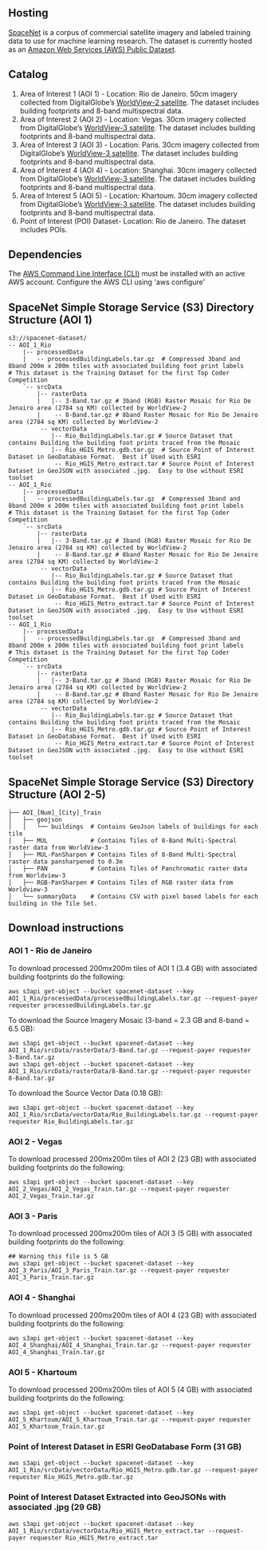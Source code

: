 ## Hosting
[SpaceNet](https://aws.amazon.com/public-datasets/spacenet/) is a corpus of commercial satellite imagery and labeled training data to use for machine learning research. The dataset is currently hosted as an [Amazon Web Services (AWS) Public Dataset](https://aws.amazon.com/public-datasets/).

## Catalog
1. Area of Interest 1 (AOI 1) - Location: Rio de Janeiro. 50cm imagery collected from DigitalGlobe’s [WorldView-2 satellite](http://satimagingcorp.s3.amazonaws.com/site/pdf/WorldView-2_datasheet.pdf). The dataset includes building footprints and 8-band multispectral data.
2. Area of Interest 2 (AOI 2) - Location: Vegas. 30cm imagery collected from DigitalGlobe’s [WorldView-3 satellite](https://www.spaceimagingme.com/downloads/sensors/datasheets/DG_WorldView3_DS_2014.pdf). The dataset includes building footprints and 8-band multispectral data.
3. Area of Interest 3 (AOI 3) - Location: Paris. 30cm imagery collected from DigitalGlobe’s [WorldView-3 satellite](https://www.spaceimagingme.com/downloads/sensors/datasheets/DG_WorldView3_DS_2014.pdf). The dataset includes building footprints and 8-band multispectral data.
4. Area of Interest 4 (AOI 4) - Location: Shanghai. 30cm imagery collected from DigitalGlobe’s [WorldView-3 satellite](https://www.spaceimagingme.com/downloads/sensors/datasheets/DG_WorldView3_DS_2014.pdf). The dataset includes building footprints and 8-band multispectral data.
5. Area of Interest 5 (AOI 5) - Location: Khartoum. 30cm imagery collected from DigitalGlobe’s [WorldView-3 satellite](https://www.spaceimagingme.com/downloads/sensors/datasheets/DG_WorldView3_DS_2014.pdf). The dataset includes building footprints and 8-band multispectral data.
6. Point of Interest (POI) Dataset- Location: Rio de Janeiro. The dataset includes POIs.

## Dependencies
The [AWS Command Line Interface (CLI)](https://aws.amazon.com/cli/) must be installed with an active AWS account. Configure the AWS CLI using 'aws configure'


## SpaceNet Simple Storage Service (S3) Directory Structure (AOI 1)
```
s3://spacenet-dataset/
-- AOI_1_Rio
    |-- processedData
    |   -- processedBuildingLabels.tar.gz  # Compressed 3band and 8band 200m x 200m tiles with associated building foot print labels                                 # This dataset is the Training Dataset for the first Top Coder Competition
    `-- srcData
        |-- rasterData
        |   |-- 3-Band.tar.gz # 3band (RGB) Raster Mosaic for Rio De Jenairo area (2784 sq KM) collected by WorldView-2
        |    -- 8-Band.tar.gz # 8band Raster Mosaic for Rio De Jenairo area (2784 sq KM) collected by WorldView-2
         -- vectorData
            |-- Rio_BuildingLabels.tar.gz # Source Dataset that contains Building the building foot prints traced from the Mosaic
            |-- Rio_HGIS_Metro.gdb.tar.gz  # Source Point of Interest Dataset in GeoDatabase Format.  Best if Used with ESRI
             -- Rio_HGIS_Metro_extract.tar # Source Point of Interest Dataset in GeoJSON with associated .jpg.  Easy to Use without ESRI toolset
-- AOI_1_Rio
    |-- processedData
    |   -- processedBuildingLabels.tar.gz  # Compressed 3band and 8band 200m x 200m tiles with associated building foot print labels                                 # This dataset is the Training Dataset for the first Top Coder Competition
    `-- srcData
        |-- rasterData
        |   |-- 3-Band.tar.gz # 3band (RGB) Raster Mosaic for Rio De Jenairo area (2784 sq KM) collected by WorldView-2
        |    -- 8-Band.tar.gz # 8band Raster Mosaic for Rio De Jenairo area (2784 sq KM) collected by WorldView-2
         -- vectorData
            |-- Rio_BuildingLabels.tar.gz # Source Dataset that contains Building the building foot prints traced from the Mosaic
            |-- Rio_HGIS_Metro.gdb.tar.gz # Source Point of Interest Dataset in GeoDatabase Format.  Best if Used with ESRI
             -- Rio_HGIS_Metro_extract.tar # Source Point of Interest Dataset in GeoJSON with associated .jpg.  Easy to Use without ESRI toolset
-- AOI_1_Rio
    |-- processedData
    |   -- processedBuildingLabels.tar.gz  # Compressed 3band and 8band 200m x 200m tiles with associated building foot print labels                                 # This dataset is the Training Dataset for the first Top Coder Competition
    `-- srcData
        |-- rasterData
        |   |-- 3-Band.tar.gz # 3band (RGB) Raster Mosaic for Rio De Jenairo area (2784 sq KM) collected by WorldView-2
        |    -- 8-Band.tar.gz # 8band Raster Mosaic for Rio De Jenairo area (2784 sq KM) collected by WorldView-2
         -- vectorData
            |-- Rio_BuildingLabels.tar.gz # Source Dataset that contains Building the building foot prints traced from the Mosaic
            |-- Rio_HGIS_Metro.gdb.tar.gz # Source Point of Interest Dataset in GeoDatabase Format.  Best if Used with ESRI
             -- Rio_HGIS_Metro_extract.tar # Source Point of Interest Dataset in GeoJSON with associated .jpg.  Easy to Use without ESRI toolset
```

## SpaceNet Simple Storage Service (S3) Directory Structure (AOI 2-5)
```
├── AOI_[Num]_[City]_Train
│   ├── geojson
│   │   └── buildings  # Contains GeoJson labels of buildings for each tile
│   ├── MUL            # Contains Tiles of 8-Band Multi-Spectral raster data from WorldView-3
│   ├── MUL-PanSharpen # Contains Tiles of 8-Band Multi-Spectral raster data pansharpened to 0.3m
│   ├── PAN            # Contains Tiles of Panchromatic raster data from Worldview-3
│   ├── RGB-PanSharpen # Contains Tiles of RGB raster data from Worldview-3
│   └── summaryData    # Contains CSV with pixel based labels for each building in the Tile Set.
```

## Download instructions

### AOI 1 - Rio de Janeiro
To download processed 200mx200m tiles of AOI 1 (3.4 GB) with associated building footprints do the following:
```
aws s3api get-object --bucket spacenet-dataset --key AOI_1_Rio/processedData/processedBuildingLabels.tar.gz --request-payer requester processedBuildingLabels.tar.gz
```
To download the Source Imagery Mosaic (3-band = 2.3 GB and 8-band = 6.5 GB):
```
aws s3api get-object --bucket spacenet-dataset --key AOI_1_Rio/srcData/rasterData/3-Band.tar.gz --request-payer requester 3-Band.tar.gz
aws s3api get-object --bucket spacenet-dataset --key AOI_1_Rio/srcData/rasterData/8-Band.tar.gz --request-payer requester 8-Band.tar.gz
```
To download the Source Vector Data (0.18 GB):
```
aws s3api get-object --bucket spacenet-dataset --key AOI_1_Rio/srcData/vectorData/Rio_BuildingLabels.tar.gz --request-payer requester Rio_BuildingLabels.tar.gz
```

### AOI 2 - Vegas
To download processed 200mx200m tiles of AOI 2 (23 GB) with associated building footprints do the following:
```
aws s3api get-object --bucket spacenet-dataset --key AOI_2_Vegas/AOI_2_Vegas_Train.tar.gz --request-payer requester AOI_2_Vegas_Train.tar.gz
```

### AOI 3 - Paris
To download processed 200mx200m tiles of AOI 3 (5 GB) with associated building footprints do the following:
```
## Warning this file is 5 GB
aws s3api get-object --bucket spacenet-dataset --key AOI_3_Paris/AOI_3_Paris_Train.tar.gz --request-payer requester AOI_3_Paris_Train.tar.gz
```

### AOI 4 - Shanghai
To download processed 200mx200m tiles of AOI 4 (23 GB) with associated building footprints do the following:
```
aws s3api get-object --bucket spacenet-dataset --key AOI_4_Shanghai/AOI_4_Shanghai_Train.tar.gz --request-payer requester AOI_4_Shanghai_Train.tar.gz
```

### AOI 5 - Khartoum
To download processed 200mx200m tiles of AOI 5 (4 GB) with associated building footprints do the following:
```
aws s3api get-object --bucket spacenet-dataset --key AOI_5_Khartoum/AOI_5_Khartoum_Train.tar.gz --request-payer requester AOI_5_Khartoum_Train.tar.gz
```

### Point of Interest Dataset in ESRI GeoDatabase Form (31 GB)
```
aws s3api get-object --bucket spacenet-dataset --key AOI_1_Rio/srcData/vectorData/Rio_HGIS_Metro.gdb.tar.gz --request-payer requester Rio_HGIS_Metro.gdb.tar.gz
```

### Point of Interest Dataset Extracted into GeoJSONs with associated .jpg (29 GB)
```
aws s3api get-object --bucket spacenet-dataset --key AOI_1_Rio/srcData/vectorData/Rio_HGIS_Metro_extract.tar --request-payer requester Rio_HGIS_Metro_extract.tar
```
